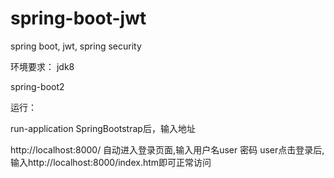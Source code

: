 # spring-boot-jwt
spring boot, jwt, spring security

环境要求：
jdk8

spring-boot2

运行：

run-application SpringBootstrap后，输入地址

http://localhost:8000/ 自动进入登录页面,输入用户名user 密码 user点击登录后,输入http://localhost:8000/index.htm即可正常访问
